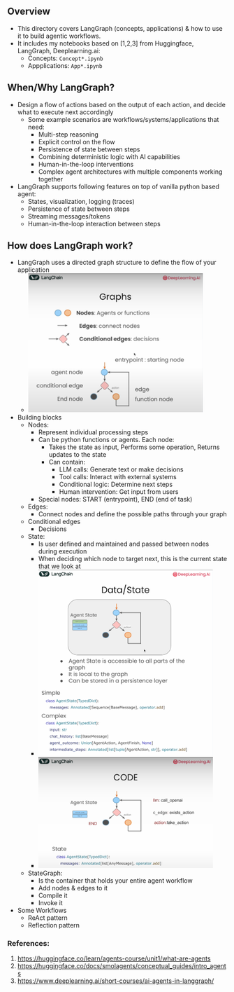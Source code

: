 
## Overview
- This directory covers LangGraph (concepts, applications) & how to use it to build agentic workflows. 
- It includes my notebooks based on [1,2,3] from Huggingface, LangGraph, Deeplearning.ai:
     - Concepts: `Concept*.ipynb`
     - Appplications: `App*.ipynb`

## When/Why LangGraph?
- Design a flow of actions based on the output of each action, and decide what to execute next accordingly
    - Some example scenarios are workflows/systems/applications that need:
        - Multi-step reasoning
        - Explicit control on the flow
        - Persistence of state between steps
        - Combining deterministic logic with AI capabilities
        - Human-in-the-loop interventions
        - Complex agent architectures with multiple components working together
- LangGraph supports following features on top of vanilla python based agent:
    - States, visualization, logging (traces)
    - Persistence of state between steps
    - Streaming messages/tokens
    - Human-in-the-loop interaction between steps

## How does LangGraph work?
- LangGraph uses a directed graph structure to define the flow of your application
    - <img src="images/LG_Graph.png" alt="drawing" width="400"/>   
- Building blocks  
    - Nodes: 
        - Represent individual processing steps
        - Can be python functions or agents. Each node:
            - Takes the state as input, Performs some operation, Returns updates to the state
            - Can contain:
                - LLM calls: Generate text or make decisions
                - Tool calls: Interact with external systems
                - Conditional logic: Determine next steps
                - Human intervention: Get input from users
        - Special nodes: START (entrypoint), END (end of task)
    - Edges: 
        - Connect nodes and define the possible paths through your graph
    - Conditional edges
        - Decisions
    - State: 
        - Is user defined and maintained and passed between nodes during execution
        - When deciding which node to target next, this is the current state that we look at
        - <img src="images/LG_State.png" alt="drawing" width="400"/>   
        - <img src="images/LG_Code.png" alt="drawing" width="400"/>  
    - StateGraph: 
        - Is the container that holds your entire agent workflow  
        - Add nodes & edges to it 
        - Compile it 
        - Invoke it 
- Some Workflows
    - ReAct pattern  
    - Reflection pattern

### References:
1. https://huggingface.co/learn/agents-course/unit1/what-are-agents
2. https://huggingface.co/docs/smolagents/conceptual_guides/intro_agents
3. https://www.deeplearning.ai/short-courses/ai-agents-in-langgraph/  